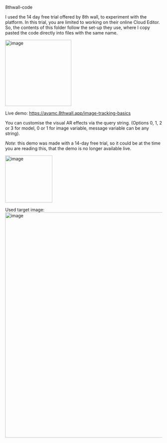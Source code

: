 8thwall-code

  I used the 14 day free trial offered by 8th wall, to experiment with the platform. In this trial, you are limited to working on their online Cloud Editor. So, the contents of this folder follow the set-up they use, where I copy pasted the code directly into files with the same name. 

  <img width="212" alt="image" src="https://user-images.githubusercontent.com/91590248/215566023-c7ce34e0-906e-44fd-8d97-ec04f61d737b.png">

 Live demo: https://avamc.8thwall.app/image-tracking-basics

You can customise the visual AR effects via the query string.
(Options 0, 1, 2 or 3 for model, 0 or 1 for image variable, message variable can be any string).

_Note_: this demo was made with a 14-day free trial, so it could be at the time you are reading this, that the demo is no longer available live.

<img width="151" alt="image" src="https://user-images.githubusercontent.com/91590248/215566531-273146dc-d197-466a-bae3-d9fb60126ad9.png">

Used target image:
<img width="721" alt="image" src="https://user-images.githubusercontent.com/91590248/215566477-a4aa6522-9ded-4378-ac8f-3948ddf32540.png">

